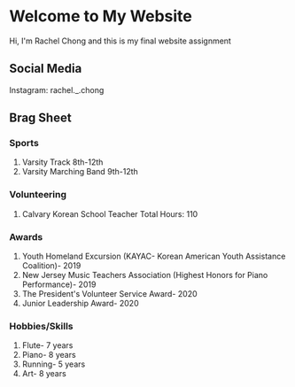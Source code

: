 # Welcome to My Website  

Hi, I'm Rachel Chong and this is my final website assignment 

## Social Media 
Instagram: rachel._.chong 

## Brag Sheet 

### Sports 
1. Varsity Track 8th-12th
2. Varsity Marching Band 9th-12th

### Volunteering 
1. Calvary Korean School Teacher 
    Total Hours: 110 
    
### Awards
1. Youth Homeland Excursion (KAYAC- Korean American Youth Assistance Coalition)- 2019 
2. New Jersey Music Teachers Association (Highest Honors for Piano Performance)- 2019
3. The President's Volunteer Service Award- 2020
4. Junior Leadership Award- 2020

### Hobbies/Skills
1. Flute- 7 years 
2. Piano- 8 years
3. Running- 5 years 
4. Art- 8 years 



